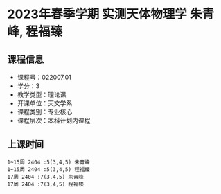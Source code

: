 # 2023年春季学期 实测天体物理学 朱青峰, 程福臻






## 课程信息

- 课程号：022007.01
- 学分：3
- 教学类型：理论课
- 开课单位：天文学系
- 课程类别：专业核心
- 课程层次：本科计划内课程

## 上课时间

```
1~15周 2404 :5(3,4,5) 朱青峰
1~15周 2404 :5(3,4,5) 程福臻
17周 2404 :7(3,4,5) 朱青峰
17周 2404 :7(3,4,5) 程福臻
```

